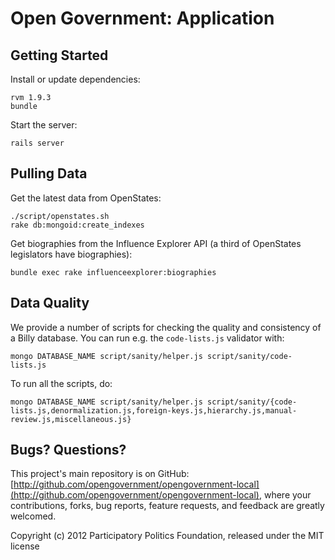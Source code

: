 # Open Government: Application

## Getting Started

Install or update dependencies:

    rvm 1.9.3
    bundle

Start the server:

    rails server

## Pulling Data

Get the latest data from OpenStates:

    ./script/openstates.sh
    rake db:mongoid:create_indexes

Get biographies from the Influence Explorer API (a third of OpenStates legislators have biographies):

    bundle exec rake influenceexplorer:biographies

## Data Quality

We provide a number of scripts for checking the quality and consistency of a Billy database. You can run e.g. the `code-lists.js` validator with:

    mongo DATABASE_NAME script/sanity/helper.js script/sanity/code-lists.js

To run all the scripts, do:

    mongo DATABASE_NAME script/sanity/helper.js script/sanity/{code-lists.js,denormalization.js,foreign-keys.js,hierarchy.js,manual-review.js,miscellaneous.js}

## Bugs? Questions?

This project's main repository is on GitHub: [http://github.com/opengovernment/opengovernment-local](http://github.com/opengovernment/opengovernment-local), where your contributions, forks, bug reports, feature requests, and feedback are greatly welcomed.

Copyright (c) 2012 Participatory Politics Foundation, released under the MIT license
